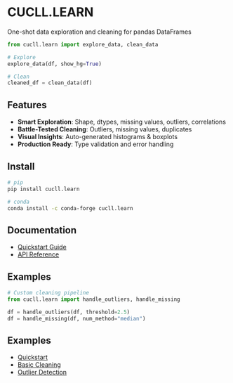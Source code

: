 # CUCLL.LEARN

One-shot data exploration and cleaning for pandas DataFrames

```python
from cucll.learn import explore_data, clean_data

# Explore
explore_data(df, show_hg=True)

# Clean
cleaned_df = clean_data(df)
```

## Features
- **Smart Exploration**: Shape, dtypes, missing values, outliers, correlations
- **Battle-Tested Cleaning**: Outliers, missing values, duplicates
- **Visual Insights**: Auto-generated histograms & boxplots
- **Production Ready**: Type validation and error handling

## Install
```bash
# pip
pip install cucll.learn

# conda
conda install -c conda-forge cucll.learn
```

## Documentation
- [Quickstart Guide](docs/quickstart.ipynb)
- [API Reference](docs/api.md)

## Examples
```python
# Custom cleaning pipeline
from cucll.learn import handle_outliers, handle_missing

df = handle_outliers(df, threshold=2.5)
df = handle_missing(df, num_method="median")
```

## Examples
- [Quickstart](docs/quickstart.ipynb)
- [Basic Cleaning](examples/basic_cleaning.ipynb)
- [Outlier Detection](examples/outlier_detection.ipynb)
